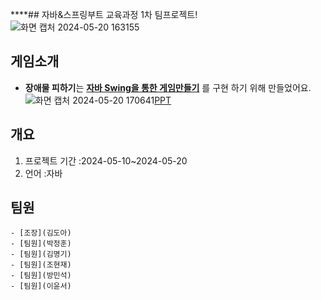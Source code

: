****## 자바&스프링부트 교육과정 1차 팀프로젝트!
![화면 캡처 2024-05-20 163155](https://github.com/bbangEor/miniProject/assets/146004308/4046468d-3a9c-4479-a044-52198c131cfd)

## 게임소개   
- **장애물 피하기**는 **<u>자바 Swing을 통한 게임만들기</u>** 를 구현 하기 위해 만들었어요.   
  ![화면 캡처 2024-05-20 170641](https://github.com/bbangEor/miniProject/assets/146004308/a5b16a13-e3f3-4ef0-9973-c059a2692b2d)[PPT](https://www.miricanvas.com/ko/v/1380v96)   

  

## 개요   
1. 프로젝트 기간 :2024-05-10~2024-05-20
2. 언어 :자바

## 팀원


    - [조장](김도아)   
    - [팀원](박정훈)   
    - [팀원](김명기)   
    - [팀원](조현재)      
    - [팀원](방민석)   
    - [팀원](이윤서)   



